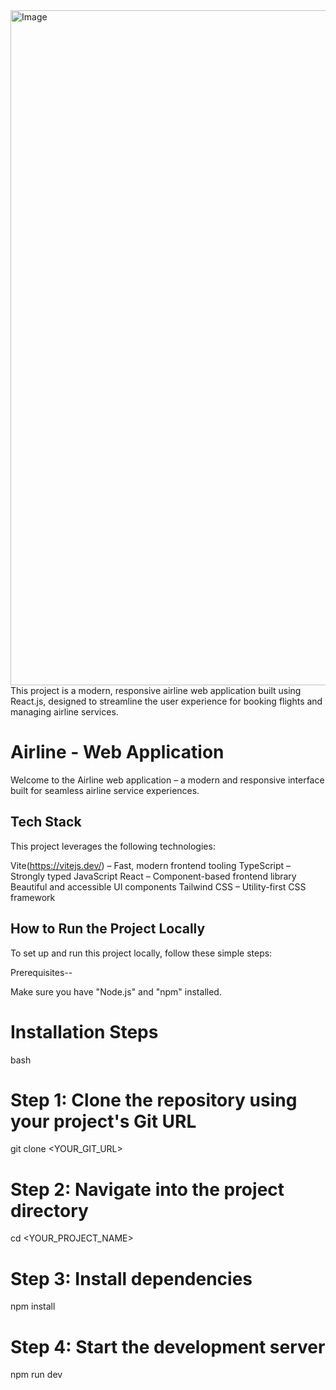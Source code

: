 <img width="1920" height="1080" alt="Image" src="https://github.com/user-attachments/assets/596c2aaa-aa5d-44ce-b1b5-4bee210731ae" />
This project is a modern, responsive airline web application built using React.js, designed to streamline the user experience for booking flights and managing airline services.

#  Airline - Web Application

Welcome to the Airline web application – a modern and responsive interface built for seamless airline service experiences.

##  Tech Stack

This project leverages the following technologies:

  Vite(https://vitejs.dev/) – Fast, modern frontend tooling
 TypeScript – Strongly typed JavaScript
 React – Component-based frontend library
 Beautiful and accessible UI components
 Tailwind CSS – Utility-first CSS framework


##  How to Run the Project Locally

To set up and run this project locally, follow these simple steps:

Prerequisites--

Make sure you have "Node.js" and "npm" installed.  

# Installation Steps
bash

# Step 1: Clone the repository using your project's Git URL
git clone <YOUR_GIT_URL>

# Step 2: Navigate into the project directory
cd <YOUR_PROJECT_NAME>

# Step 3: Install dependencies
npm install

# Step 4: Start the development server
npm run dev

